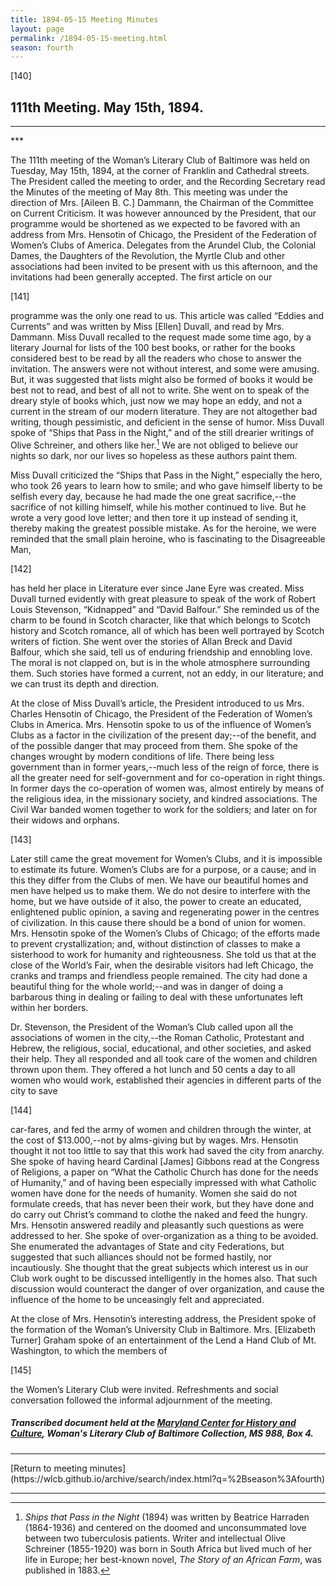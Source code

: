 ```yaml
---
title: 1894-05-15 Meeting Minutes
layout: page
permalink: /1894-05-15-meeting.html
season: fourth
---
```


<style>
    #maincontent{
        font-size:1.4em;
    }
</style>
[140]

## 111th Meeting. May 15th, 1894.
<hr>
***

The 111th meeting of the Woman’s Literary Club of Baltimore was held on Tuesday, May 15th, 1894, at the corner of Franklin and Cathedral streets. The President called the meeting to order, and the Recording Secretary read the Minutes of the meeting of May 8th. This meeting was under the direction of Mrs. [Aileen B. C.] Dammann, the Chairman of the Committee on Current Criticism. It was however announced by the President, that our programme would be shortened as we expected to be favored with an address from Mrs. Hensotin of Chicago, the President of the Federation of Women’s Clubs of America. Delegates from the Arundel Club, the Colonial Dames, the Daughters of the Revolution, the Myrtle Club and other associations had been invited to be present with us this afternoon, and the invitations had been generally accepted. The first article on our

[141]

programme was the only one read to us. This article was called “Eddies and Currents” and was written by Miss [Ellen] Duvall, and read by Mrs. Dammann. Miss Duvall recalled to the request made some time ago, by a literary Journal for lists of the 100 best books, or rather for the books considered best to be read by all the readers who chose to answer the invitation. The answers were not without interest, and some were amusing. But, it was suggested that lists might also be formed of books it would be best not to read, and best of all not to write. She went on to speak of the dreary style of books which, just now we may hope an eddy, and not a current in the stream of our modern literature. They are not altogether bad writing, though pessimistic, and deficient in the sense of humor. Miss Duvall spoke of “Ships that Pass in the Night,” and of the still drearier writings of Olive Schreiner, and others like her.[^Ships] We are not obliged to believe our nights so dark, nor our lives so hopeless as these authors paint them.

[^Ships]: _Ships that Pass in the Night_ (1894) was written by Beatrice Harraden (1864-1936) and centered on the doomed and unconsummated love between two tuberculosis patients. Writer and intellectual Olive Schreiner (1855-1920) was born in South Africa but lived much of her life in Europe; her best-known novel, _The Story of an African Farm_, was published in 1883.

Miss Duvall criticized the “Ships that Pass in the Night,” especially the hero, who took 26 years to learn how to smile; and who gave himself liberty to be selfish every day, because he had made the one great sacrifice,--the sacrifice of not killing himself, while his mother continued to live. But he wrote a very good love letter; and then tore it up instead of sending it, thereby making the greatest possible mistake. As for the heroine, we were reminded that the small plain heroine, who is fascinating to the Disagreeable Man,

[142]

has held her place in Literature ever since Jane Eyre was created. Miss Duvall turned evidently with great pleasure to speak of the work of Robert Louis Stevenson, “Kidnapped” and “David Balfour.” She reminded us of the charm to be found in Scotch character, like that which belongs to Scotch history and Scotch romance, all of which has been well portrayed by Scotch writers of fiction. She went over the stories of Allan Breck and David Balfour, which she said, tell us of enduring friendship and ennobling love. The moral is not clapped on, but is in the whole atmosphere surrounding them. Such stories have formed a current, not an eddy, in our literature; and we can trust its depth and direction.

At the close of Miss Duvall’s article, the President introduced to us Mrs. Charles Hensotin of Chicago, the President of the Federation of Women’s Clubs in America. Mrs. Hensotin spoke to us of the influence of Women’s Clubs as a factor in the civilization of the present day;--of the benefit, and of the possible danger that may proceed from them. She spoke of the changes wrought by modern conditions of life. There being less government than in former years,--much less of the reign of force, there is all the greater need for self-government and for co-operation in right things. In former days the co-operation of women was, almost entirely by means of the religious idea, in the missionary society, and kindred associations. The Civil War banded women together to work for the soldiers; and later on for their widows and orphans.

[143]

Later still came the great movement for Women’s Clubs, and it is impossible to estimate its future. Women’s Clubs are for a purpose, or a cause; and in this they differ from the Clubs of men. We have our beautiful homes and men have helped us to make them. We do not desire to interfere with the home, but we have outside of it also, the power to create an educated, enlightened public opinion, a saving and regenerating power in the centres of civilization. In this cause there should be a bond of union for women. Mrs. Hensotin spoke of the Women’s Clubs of Chicago; of the efforts made to prevent crystallization; and, without distinction of classes to make a sisterhood to work for humanity and righteousness. She told us that at the close of the World’s Fair, when the desirable visitors had left Chicago, the cranks and tramps and friendless people remained. The city had done a beautiful thing for the whole world;--and was in danger of doing a barbarous thing in dealing or failing to deal with these unfortunates left within her borders.

Dr. Stevenson, the President of the Woman’s Club called upon all the associations of women in the city,--the Roman Catholic, Protestant and Hebrew, the religious, social, educational, and other societies, and asked their help. They all responded and all took care of the women and children thrown upon them. They offered a hot lunch and 50 cents a day to all women who would work, established their agencies in different parts of the city to save

[144]

car-fares, and fed the army of women and children through the winter, at the cost of $13.000,--not by alms-giving but by wages. Mrs. Hensotin thought it not too little to say that this work had saved the city from anarchy. She spoke of having heard Cardinal [James] Gibbons read at the Congress of Religions, a paper on “What the Catholic Church has done for the needs of Humanity,” and of having been especially impressed with what Catholic women have done for the needs of humanity. Women she said do not formulate creeds, that has never been their work, but they have done and do carry out Christ’s command to clothe the naked and feed the hungry. Mrs. Hensotin answered readily and pleasantly such questions as were addressed to her. She spoke of over-organization as a thing to be avoided. She enumerated the advantages of State and city Federations, but suggested that such alliances should not be formed hastily, nor incautiously. She thought that the great subjects which interest us in our Club work ought to be discussed intelligently in the homes also. That such discussion would counteract the danger of over organization, and cause the influence of the home to be unceasingly felt and appreciated.

At the close of Mrs. Hensotin’s interesting address, the President spoke of the formation of the Woman’s University Club in Baltimore. Mrs. [Elizabeth Turner] Graham spoke of an entertainment of the Lend a Hand Club of Mt. Washington, to which the members of

[145]

the Women’s Literary Club were invited. Refreshments and social conversation followed the informal adjournment of the meeting.

##### Transcribed document held at the [Maryland Center for History and Culture](http://mdhs.org/), Woman's Literary Club of Baltimore Collection, MS 988, Box 4. 
<hr>
[Return to meeting minutes](https://wlcb.github.io/archive/search/index.html?q=%2Bseason%3Afourth)
<hr>
